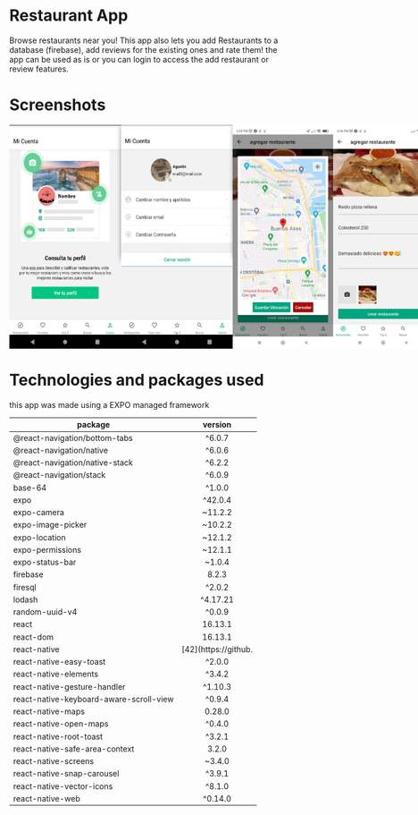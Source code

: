 # Restaurant App

Browse restaurants near you! This app also lets you add Restaurants to a database (firebase), add reviews for the existing ones and rate them! the app can be used as is or you can login to access the add restaurant or review features. 

# Screenshots


<div style="display:flex; flex-direction: row">
<img src="https://github.com/yamil-90/restaurant-app/blob/main/assets/screenshots/shot1.png" width="200" height="400">
<img src="https://github.com/yamil-90/restaurant-app/blob/main/assets/screenshots/shot2.png" width="200" height="400">
<img src="https://github.com/yamil-90/restaurant-app/blob/main/assets/screenshots/shot3.jpg" width="200" height="400">
<img src="https://github.com/yamil-90/restaurant-app/blob/main/assets/screenshots/shot4.jpg" width="200" height="400">
<img src="https://github.com/yamil-90/restaurant-app/blob/main/assets/screenshots/shot5.jpg" width="200" height="400">
<img src="https://github.com/yamil-90/restaurant-app/blob/main/assets/screenshots/shot6.jpg" width="200" height="400">
<img src="https://github.com/yamil-90/restaurant-app/blob/main/assets/screenshots/shot7.jpg" width="200" height="400">
<img src="https://github.com/yamil-90/restaurant-app/blob/main/assets/screenshots/shot8.jpg" width="200" height="400">
<img src="https://github.com/yamil-90/restaurant-app/blob/main/assets/screenshots/shot9.jpg" width="200" height="400">
</div>


# Technologies and packages used

this app was made using a EXPO managed framework 

|package | version |
|-------|:-------:|
|@react-navigation/bottom-tabs |^6.0.7|
|@react-navigation/native |^6.0.6|
|@react-navigation/native-stack |^6.2.2|
|@react-navigation/stack |^6.0.9|
|base-64 |^1.0.0|
|expo |^42.0.4|
|expo-camera |~11.2.2|
|expo-image-picker |~10.2.2|
|expo-location |~12.1.2|
|expo-permissions |~12.1.1|
|expo-status-bar |~1.0.4|
|firebase |8.2.3|
|firesql |^2.0.2|
|lodash |^4.17.21|
|random-uuid-v4 |^0.0.9|
|react |16.13.1|
|react-dom |16.13.1|
|react-native | [42](https://github.|com/expo/react-native/archive/sdk-42.0.0.tar.gz)
|react-native-easy-toast |^2.0.0|
|react-native-elements |^3.4.2|
|react-native-gesture-handler |^1.10.3|
|react-native-keyboard-aware-scroll-view |^0.9.4|
|react-native-maps |0.28.0|
|react-native-open-maps |^0.4.0|
|react-native-root-toast |^3.2.1|
|react-native-safe-area-context |3.2.0|
|react-native-screens |~3.4.0|
|react-native-snap-carousel |^3.9.1|
|react-native-vector-icons |^8.1.0|
|react-native-web| ^0.14.0|